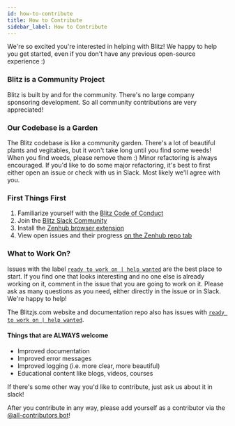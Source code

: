 ```yaml
---
id: how-to-contribute
title: How to Contribute
sidebar_label: How to Contribute
---
```


We're so excited you're interested in helping with Blitz! We happy to help you get started, even if you don't have any previous open-source experience :)

### Blitz is a Community Project

Blitz is built by and for the community. There's no large company sponsoring development. So all community contributions are very appreciated!

### Our Codebase is a Garden

The Blitz codebase is like a community garden. There's a lot of beautiful plants and vegitables, but it won't take long until you find some weeds! When you find weeds, please remove them :) Minor refactoring is always encouraged. If you'd like to do some major refactoring, it's best to first either open an issue or check with us in Slack. Most likely we'll agree with you.

### First Things First

1. Familiarize yourself with the [Blitz Code of Conduct](code-of-conduct.md)
2. Join the [Blitz Slack Community](https://slack.blitzjs.com)
3. Install the [Zenhub browser extension](https://www.zenhub.com/extension)
4. View open issues and their progress [on the Zenhub repo tab](https://github.com/blitz-js/blitz#zenhub)

### What to Work On?

Issues with the label [`ready to work on | help wanted`](https://github.com/blitz-js/blitz/issues?q=is%3Aissue+is%3Aopen+sort%3Aupdated-desc+label%3A%22ready+to+work+on+%7C+help+wanted%22) are the best place to start. If you find one that looks interesting and no one else is already working on it, comment in the issue that you are going to work on it. Please ask as many questions as you need, either directly in the issue or in Slack. We're happy to help!

The Blitzjs.com website and documentation repo also has issues with [`ready to work on | help wanted`](https://github.com/blitz-js/blitzjs.com/issues?q=is%3Aissue+is%3Aopen+sort%3Aupdated-desc+label%3A%22ready+to+work+on+%7C+help+wanted%22).

#### Things that are ALWAYS welcome

- Improved documentation
- Improved error messages
- Improved logging (i.e. more clear, more beautiful)
- Educational content like blogs, videos, courses

If there's some other way you'd like to contribute, just ask us about it in slack!

After you contribute in any way, please add yourself as a contributor via the [@all-contributors bot](https://allcontributors.org/docs/en/bot/usage)!
